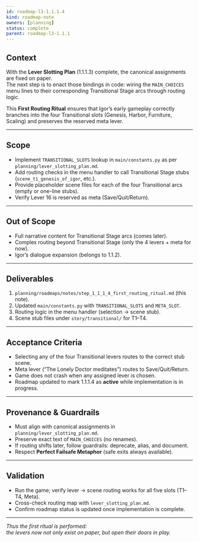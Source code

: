 ```yaml
---
id: roadmap-l3-1.1.1.4
kind: roadmap-note
owners: [planning]
status: complete
parent: roadmap-l3-1.1.1
---
```


## Context
With the **Lever Slotting Plan** (1.1.1.3) complete, the canonical assignments are fixed on paper.  
The next step is to enact those bindings in code: wiring the `MAIN_CHOICES` menu lines to their corresponding Transitional Stage arcs through routing logic.  

This **First Routing Ritual** ensures that Igor’s early gameplay correctly branches into the four Transitional slots (Genesis, Harbor, Furniture, Scaling) and preserves the reserved meta lever.  

---

## Scope
- Implement `TRANSITIONAL_SLOTS` lookup in `main/constants.py` as per `planning/lever_slotting_plan.md`.  
- Add routing checks in the menu handler to call Transitional Stage stubs (`scene_t1_genesis_of_igor`, etc.).  
- Provide placeholder scene files for each of the four Transitional arcs (empty or one-line stubs).  
- Verify Lever 16 is reserved as meta (Save/Quit/Return).  

---

## Out of Scope
- Full narrative content for Transitional Stage arcs (comes later).  
- Complex routing beyond Transitional Stage (only the 4 levers + meta for now).  
- Igor’s dialogue expansion (belongs to 1.1.2).  

---

## Deliverables
1. `planning/roadmaps/notes/step_1_1_1_4_first_routing_ritual.md` (this note).  
2. Updated `main/constants.py` with `TRANSITIONAL_SLOTS` and `META_SLOT`.  
3. Routing logic in the menu handler (selection → scene stub).  
4. Scene stub files under `story/transitional/` for T1–T4.  

---

## Acceptance Criteria
- Selecting any of the four Transitional levers routes to the correct stub scene.  
- Meta lever (“The Lonely Doctor meditates”) routes to Save/Quit/Return.  
- Game does not crash when any assigned lever is chosen.  
- Roadmap updated to mark 1.1.1.4 as **active** while implementation is in progress.  

---

## Provenance & Guardrails
- Must align with canonical assignments in `planning/lever_slotting_plan.md`.  
- Preserve exact text of `MAIN_CHOICES` (no renames).  
- If routing shifts later, follow guardrails: deprecate, alias, and document.  
- Respect **Perfect Failsafe Metaphor** (safe exits always available).  

---

## Validation
- Run the game; verify lever → scene routing works for all five slots (T1–T4, Meta).  
- Cross-check routing map with `lever_slotting_plan.md`.  
- Confirm roadmap status is updated once implementation is complete.  

---

*Thus the first ritual is performed:  
the levers now not only exist on paper, but open their doors in play.*  
